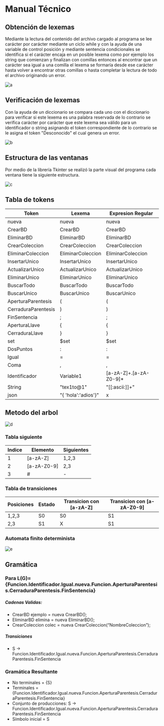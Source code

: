 # Manual Técnico
## Obtención de lexemas
Mediante la lectura del contenido del archivo cargado al programa se lee carácter por carácter mediante un ciclo while y con la ayuda de una variable de control posición y mediante sentencia condicionales se identifica si el carácter encaja en un posible lexema como por ejemplo los string que comienzan y finalizan con comillas entonces al encontrar que un carácter sea igual a una comilla el lexema se formaría desde ese carácter hasta volver a encontrar otras comillas o hasta completar la lectura de todo el archivo originando un error.

![a](https://lh3.googleusercontent.com/pw/AJFCJaXWBQpezXZHqKII8VRea5pxI1YgmH53-aRxRK-zDj7agYLb5AyxJjaCQrv-edveEVhsYFBjWwbQ64UNnfR07hZEtFYPxh2IwzDX78XQsxEfW8qtcVMR6Lcu368QH0yYYEYWqb9kZL2BSaZXjJbBPzWoitLfQ_Q2H3F6U7KkX48zKyYF3P5eSw06c_badbsONgtQEJBBfNuK7-a5lXrRN5Jhq3DZ-UM-gJ1dAWcIGmF1UU1tN328EAm-zBFVIBY2TaoWNaxh98wma7nJRuA1GpEJ9yvo0p08AvKYwWejInNaBx97vAZeUcEB_hKNjmWaRxFZ1S_wPLnpS9oBCQXgPMXq0d1uETEGN2hylNpdsyRtrps60lVOvtLNgzdBDJh7EYAz9R1lwkyD1DysIMretuDzgMyVkMy-j9vdxDXfuzD5UGYw56BdD2PIY1mktiylm89hWc3GREh2kGkoQKsmhxBBEnIectRHEm5CkX4rDxicgWjMgBr0DCceXZx-NSVmxmjiwQwDG0ivzSIsThMQWmneogt7DqasXpUmHuNn3g6wS13WKgykJlZFbODrBlZtf7wagwzEEM7tlF6_rjRTmeKi1kLZtZC5mMv1Ol7nlyPwN7hKFMTtyxlzjMUNgLlUZRAZCNBD_bRDYIXUsrkwsClXpLUdhF8ogP4yqOqDnmk2802RZ5fgyY6uRRebIsNBXC5N85SpHAILV14sFwIqkRicdcecCPCEgAJSY1mWYrN41mbf41WyIKFuE6pOa0gJqMUwuMaZoEb9ZoE8z1TdJvJ4HJ4jl1qQpZMRgSK8kV1fFCHoefiC3a3E75sUFnE-YGaJyORn-sPH4xW-iG5nkK3aXqYETijT_PeWGn9FrlcQ0FNHSO9hAqyb1ch2xi83xWCIPFcH8sDMq2eh5ThmByFOt3BMvlFlDLtSljjA0k4n_wOkdOgiy2lrI9Y6bGC5V_1ZYIlIfbdQZX98MN0Zoy_xTQtU85JT8eLMyFzVDBGMd8tGRuBixilKpY2PwQFSALZrZuwfwJ3tJOUJcgSHyp2Q_ZZ5zo1iBJpvrBM=w722-h847-s-no?authuser=1)

## Verificación de lexemas
Con la ayuda de un diccionario se compara cada uno con el diccionario para verificar si este lexema es una palabra reservada de lo contrario se verifica carácter por carácter que este lexema sea válido para un identificador o string asignando el token correspondiente de lo contrario se le asigna el token "Desconocido" el cual genera un error.

![b](https://lh3.googleusercontent.com/pw/AJFCJaXHFWyWwovaWnVWRjwcwLa6QfweDCKeNIVQ1HmRGuC7R5y9nazjMUa4v157P4O1W6_kTBH0TesKXgan1hHHX-BYSCDriIotnDEUNAEVGs4mU4Ty7A6LHE9zmMI0q2kAcIiE0jrbmR-aPIGBuEZ3BSWt-DI72OqcHtyBH61X0In7_Y0UwwIjNWgXnP4GvUY0Xng9EtD_efyKgY4KIxmX8RZRjIye67Fp65nkRFWDPqwceKfaSpqFifcQtddr5cFBcWwib_K5IW55CpTeJI9NrJKX7JAzbhBTnwaib9wrJXZR_jJYO7N-lbrSlcnDNQjbmhO7LQR1NkB_1P3KCd3LdZNmPh9s0F28VuLNI6Rk6pr7KbGkODTsneqRREHt8tt-o8GQqMpXrBMiuuhaSvVgnd0-UIbi1BvPCyW7QRXZExLt1LWvEFXlFceMjBBT_2ifXzqL26K0wFCkG_w0NS2QfTkKPMjqVIohvYnV1suFnWHNLWvEIoYMn6ZUomxK-wh0N9jYCRPJeMrK8dwr3XwRSo4kjBl0l3fmX5Eb_hn3W-Q33ktfPGkmHVduRPpaFe97FfKNFhC5YKHrm3WimOFA-6b8iU6A6MqWqtNgXFmHbjJqPRFx9A32ThYKbq5_N0AmQrlkZ3xjsAlnJPcskfmTMhzc4UAQahCvY87Ta6A-igZiiUAIHL-uD1zk0__jciLqy1ZNfkxsWCxGfo2-0XM3Sao7HcImaip_toa9i079BL-T48qeI0h12p5BeSfFv1y96pQ5w_ukZ3X05NVm_MSAgfS07bOw3Ep-0CCon880h9nRmeZTJ0i5Bnquttb7m5qATZuVp5k-qu2_bF1MNW4vFj4mi3ac3Qxjd_rGCnwIspYfl7fizLlrJT1Z2TV0_KGnksE-04Tepwt4-d9CyO6AD0LT-2xOJC0tiZeL2ks2XrLr9rNHKRsfumO838YhXxzryn9fq8RpvgGkYVQcWcz67JLcqzpeZxaT99l2k9ibmqJtPgUKmEcUof12Jtdx7IcCrnTd0kvIHXh_0CVQBMzPPxZYYxEM8wEZCzhdTPE=w692-h863-s-no?authuser=1)


## Estructura de las ventanas
Por medio de la librería Tkinter se realizó la parte visual del programa cada ventana tiene la siguiente estructura.

![c](https://lh3.googleusercontent.com/pw/AJFCJaW1X-vY9XEGsEl8wYQdHhGCUeBsRpzJvDLGRu0p1sWZw4k6rLOUHfR4fhzUqu78er-U9teijFlcJWjRXzaSIgPceE1c68lA07ELHm_8028DvZxEAV8dAd11tdFx8nv-LW8bomWtUT5N1w4JgY-nFqP1EJeuPv8IPrbCQ6zvI186vAcc1l4g-2Gs-TEwNNlsuH7CA9CuZjCZeGO19jbkbwzhEigoHjjuI3-cVonlIYJ3hj6GWpUqM71uXBrB5_unQCSfylHndw36AquNIiKdY6ybvgSup0hE-pHzaNoGmm38TkvQivU_ncEPAYKQz80bYgStOpQajEfaofiRy7paU1XrkLcfqwgNKw36ce2DotOgP8UxDiq6GEGqbIW3E3JvYkEgzXI6-4XTE6IUdyaDLC7uIgiqtvNa9tZdDndqoPAMTO2qRZfx-ZxQncdz4WxcizptnkPw54z03ujyflEOf_dibrrjbeyzVPCC6slTF4GFQzoYiaHev3MWBP3OmpMHQTlPJ6xHndc1v1irQl_brQG4RJ5TXm6I6u-9Ji9utzHB1JFwVrxWOxquJWv19YDnfAjl0yLvFO5HiVgOtIQFD9PODkiWe_lzO6kJSV05CaryvdYobdPeE8Fe39QV598-GD1VykayVIMrLZ8IvOC6v4S2MEE2ZjQ0OyKdbzxv8a8uBAIM509QRnlPeEbge0gYuFScP7ZRATRuIiI9fJH-A2B9zSow1p43YzKvZbkXuNnMstqBcbGURQOgkvRgUKxRBG0dvTShx65h92HodOL82DCWVNelf0u6Rz3zfFiaVch0G8CXKTVmnJrDgmvZeScnIoXTz3da5UzuR4oYDeoTAZFnkk1gIy_L7xtj4hz_oTCpeRLEJJk1loQFnQ8CtrnHBSvs2O-iQdpMdL5G9oh81uayaw3NLrYQkr-mH52aIFNebbLlN7CYatyzCxHr0HFrlTkLSCZ4yl3CzbRe4QEx-TVVZBWA9IReTXYAgCp6HuTS2hEmv437trdMfsjhk2ZNp-LLTivwKIpmBbimKdJ3hqJG7-9i_Kl__Uzk5N0=w418-h167-s-no?authuser=1)

## Tabla de tokens
| Token | Lexema |Expresion Regular |
| ------ | ------ | ------ |
| nueva | nueva | nueva |
| CrearBD | CrearBD | CrearBD |
| EliminarBD | EliminarBD | EliminarBD |
| CrearColeccion | CrearColeccion | CrearColeccion |
| EliminarColeccion | EliminarColeccion | EliminarColeccion |
| InsertarUnico | InsertarUnico | InsertarUnico |
| ActualizarUnico | ActualizarUnico | ActualizarUnico |
| EliminarUnico | EliminarUnico | EliminarUnico |
| BuscarTodo | BuscarTodo | BuscarTodo |
| BuscarUnico | BuscarUnico | BuscarUnico |
| AperturaParentesis | ( | ( |
| CerraduraParentesis | ) | ) |
| FinSentencia | ; | ; |
| AperturaLlave | { | { |
| CerraduraLlave | } | } |
| set | $set | $set |
| DosPuntos | : | : |
| Igual | = | = |
| Coma | , | , |
| Identificador | Variable1 | [a-zA-Z]+.[a-zA-Z0-9]* |
| String | "tex1to@1" | "[[:ascii:]]+" |
| json | "{ 'hola':'adios'}" | x |

## Metodo del arbol
![d](https://lh3.googleusercontent.com/pw/AJFCJaVa2Yg0YCTk1jFKqdBU9ROfY4u-H9Og-HPnUW2E5cgW4NJi8qw-ZedTtmHrSEMJEbelIV_0beQMLY4tmex379QkmSsVc75nv8BGfnQ65TWEuo_UUsXvGVsRh4oUY_Z5NME9RPZxyaiqpN9ZXSvVg8lQYiTfAxskkSeYQbNNV1vcOjTLWtUG--zRH6-iW7_SFsami5-ykHULSVjWSrDdZ6rVTOxxbPBeoVl6YFkGz_MJy77XugoSgYU9pugp4w-ZcM76YhoZUwUxK-7DSuSbJBfME7iw8UtuHnfSA5zBB6u4Od_tASjzRbpb9FubO57zmokVmj8B5B3YpMOj3SiLb5vnwBVbRwXi3r39ohHKFTE51GAFO3wb4Hm_Caf1tpmIX4kS6BruBU1cuKjDy05Ycl5JW99bQr05mxzOuj9xTpOJ9JjxshwlMZT3IDghK1sqOkZ3fuAo6RTlDLtaKTJ3sj-4QGjROGeH45oMSfGGowxUgMEA9AGGQlQFn5v1ZEMqOqZMcJ6BLE2_6j-wM1FHJb8RqY1q6rd_f6zmFkjDqJnSPA-hpm4jWFgbJIMFB4dX3n7q2QxaS24eDrXCiuemtw5FDGiJRnD28Unq613PGT-fFEQN5KaREgl0eVhV1edm9WsDhXupvp7Y43HFXeHKobe961BbFKYTdioQDZKrXQ84yMNs8kItkOJDvL4Fqm32wf0v0J1Fovliw8IEO0vYcS8yWQBCpEuxW-lGJ0-0ua3bAPQgZEBMttR7rNuxBhpUSD_UE612eDI0XNm4-vVQTigSsWkhaYiiEVd9U8hrzVonNiG36EirlQDLnFjcON_SDREEW5srk5ecngKifITEPFFtv4tQVaPU8sTi__lN1qOuir16oApKFi8ZIk_I_nOgvh66qRJaNPvh0BInm0_lrSFSnq4k6gbyUxINHYf0IB37KrNR9XJz0baX-BesI5dV4vAD3_ld2Nrxubt_lc10pPIiB8sqA1SLfoLIcnxRKnlz8p0pOuqV8NN0CB6NFxD_Nis4bi5-XHzuyvCj9jTWuW9UDFy4Nga2IW8_6Uc=w1000-h750-s-no?authuser=1)

### Tabla siguiente
| Indice | Elemento | Siguientes |
| ------ | ------ | ------ |
| 1 | [a-zA-Z] | 1,2,3 |
| 2 | [a-zA-Z0-9] | 2,3 |
| 3 | # | - |

### Tabla de transiciones
| Posiciones | Estado | Transicion con [a-zA-Z] | Transicion con [a-zA-Z0-9] |
| ------ | ------ | ------ | ------ |
| 1,2,3 | S0 | S0 | S1 |
|2,3 | S1 | X | S1 |

### Automata finito determinista
![e](https://lh3.googleusercontent.com/pw/AJFCJaW5OLdghlzQNKi6jNnIq6fq8nFZ7GPOREf6Z87LIP_b5ZtxtCtJENCS-FSXwCL0LIbUV6Ww_y6In6u8TWGoq7SGufAbbZwQ-RO9134J1Gh1VJHtc5MztsdW0r0jIm03yTrkbY-RRy9tH45N1_aMG67Nh7RNKrZMU_cOUO6TXEfrWApN73pIObXe1jm9Drpd5uTGUyV8eL8uScqGsrCCbnuYO0hs2IkfhIqpaf_EKxeA5Tg6lYKlDX7S4rNdYGyCigLMrYNgsUZ9y3s2SYtiIlYW5NLA00NG1GeU_qIuYsHOlVzXeLGR5mEGyqmCGvL3AxkHFK5Vl_bq451gwKV_gbUgLVUhfT1RVbWiu-UHkKrdced_0NoYa__VvJZNjmq5BomW0oIxcNhO3fi-wyawoBKTJl-AvgG2CFhFmjxEpjm4TdFEf2_VHCxi4naLgV73IHo2cXmSPF2pfGtyLmtSCqtyfo1RZ1_pGdFasTbPlkdvbCIkqH_KCnLxXtTHAc8VrFHdEcW3MkMRWlC3iMSWG2OcgP7dlgiGZA2DmZgAngPGdni8R89qOCOYnHOHIVJEXVouem3pzfQI9O9M35BnIIlI-y0Px069HbQFSkyndQj3kYOxQt6kabG4OCle3T_9NlOMyRyl4o1h14N5NLXnnVV97fS6pkgKxqyJZI0GSnTOOoLPPDD2zzKIS0ZNo9rShdbjDA-ywwEmumK4OwoDojpqIGDqwVDzAh5LQv4bz5QnZUpNSaN2TZrFRNts8ZHG1ySCK8SkWjUMvnnpE6JGWD9szZDIiXhobI7ck6ujiA6P9G2QxFawdJc6nRGw1njjOtY4TYy42QTk7CWxX7ifMMEOq_pZfbJmow5r2-1F7aveFdiCTgsFVNMuuNsXsnaE9ev4cTqSCFgADAnjgLPATLWkuk7tUMd67xnW6_yFYrtx5z1uY6jZh4-kCE_WXLxI2PDbi-Qbe2G2WI94BOHtW4pJKkEgfZd_ik4OBHaBHZNzhMb_pN0v1uR8NXkPJd6izzJfFkjRP0ALyQRV4A3F6MhW1WTBFl5SEvI3Fsg=w1708-h623-s-no?authuser=1)


## Gramática 
### Para L(G)={Funcion.Identificador.Igual.nueva.Funcion.AperturaParentesis.CerraduraParentesis.FinSentencia}

##### Cadenas Validas:
- CrearBD ejemplo = nueva CrearBD(); 
- EliminarBD elimina = nueva EliminarBD();
- CrearColeccion colec = nueva CrearColeccion(“NombreColeccion”);

##### Transiciones
- S -> Funcion.Identificador.Igual.nueva.Funcion.AperturaParentesis.CerraduraParentesis.FinSentencia

### Gramática Resultante
- No terminales = {S}
- Terminales = {Funcion.Identificador.Igual.nueva.Funcion.AperturaParentesis.CerraduraParentesis.FinSentencia}
- Conjunto de producciones:  S -> Funcion.Identificador.Igual.nueva.Funcion.AperturaParentesis.CerraduraParentesis.FinSentencia
- Símbolo inicial = S
